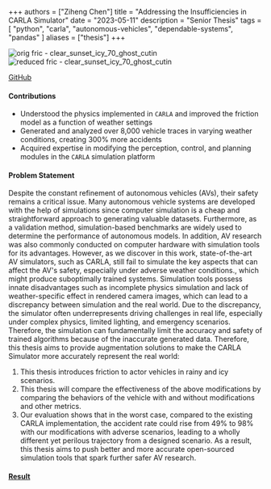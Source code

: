 +++
authors = ["Ziheng Chen"]
title = "Addressing the Insufficiencies in CARLA Simulator"
date = "2023-05-11"
description = "Senior Thesis"
tags = [
    "python",
    "carla",
    "autonomous-vehicles",
    "dependable-systems",
    "pandas"
]
aliases = ["thesis"]
+++

![orig fric - clear_sunset_icy_70_ghost_cutin](/images/projects/thesis1.gif)
![reduced fric - clear_sunset_icy_70_ghost_cutin](/images/projects/thesis2.gif)

[GitHub](https://github.com/zihengjackchen/CARLA-Modified-Pipeline/tree/master)

#### Contributions
- Understood the physics implemented in `CARLA` and improved the friction model as a function of weather settings 
- Generated and analyzed over 8,000 vehicle traces in varying weather conditions, creating 300\% more accidents
- Acquired expertise in modifying the perception, control, and planning modules in the `CARLA` simulation platform

#### Problem Statement
Despite the constant refinement of autonomous vehicles (AVs), their safety remains a critical issue.
Many autonomous vehicle systems are developed with the help of simulations since computer simulation is a cheap and straightforward approach to generating valuable datasets. Furthermore, as a validation method, simulation-based benchmarks are widely used to determine the performance of
autonomous models. In addition, AV research was also commonly conducted on computer hardware with simulation tools for its advantages. However, as we discover in this work, state-of-the-art AV simulators, such as CARLA, still fail to simulate the key aspects that can affect the AV's safety,
especially under adverse weather conditions., which might produce suboptimally trained systems. Simulation tools possess innate disadvantages such as incomplete physics simulation and lack of weather-specific effect in rendered camera images, which can lead to a discrepancy between simulation
and the real world. Due to the discrepancy, the simulator often underrepresents driving challenges in real life, especially under complex physics, limited lighting, and emergency scenarios. Therefore, the simulation can fundamentally limit the accuracy and safety of trained algorithms because of the inaccurate generated data. Therefore, this thesis aims to provide augmentation solutions to make the CARLA Simulator more accurately represent the real world:
1. This thesis introduces friction to actor vehicles in rainy and icy scenarios.
2. This thesis will compare the effectiveness of the above modifications by comparing the
behaviors of the vehicle with and without modifications and other metrics.
3. Our evaluation shows that in the worst case, compared to the existing CARLA implementation,
the accident rate could rise from 49% to 98% with our modifications with adverse scenarios,
leading to a wholly different yet perilous trajectory from a designed scenario.
As a result, this thesis aims to push better and more accurate open-sourced simulation tools that spark
further safer AV research.




#### [Result](https://github.com/zihengjackchen/CARLA-Modified-Pipeline/blob/master/(ECE499)%20Deliverables/Thesis.pdf)